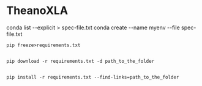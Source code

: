 # TheanoXLA
conda list --explicit > spec-file.txt
conda create --name myenv --file spec-file.txt

    pip freeze>requirements.txt


    pip download -r requirements.txt -d path_to_the_folder


    pip install -r requirements.txt --find-links=path_to_the_folder

